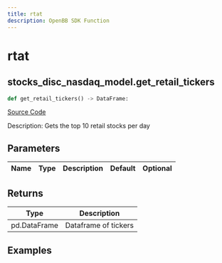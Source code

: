 ```yaml
---
title: rtat
description: OpenBB SDK Function
---
```


# rtat

## stocks_disc_nasdaq_model.get_retail_tickers

```python title='openbb_terminal/decorators.py'
def get_retail_tickers() -> DataFrame:
```
[Source Code](https://github.com/OpenBB-finance/OpenBBTerminal/tree/main/openbb_terminal/decorators.py#L20)

Description: Gets the top 10 retail stocks per day

## Parameters

| Name | Type | Description | Default | Optional |
| ---- | ---- | ----------- | ------- | -------- |

## Returns

| Type | Description |
| ---- | ----------- |
| pd.DataFrame | Dataframe of tickers |

## Examples


